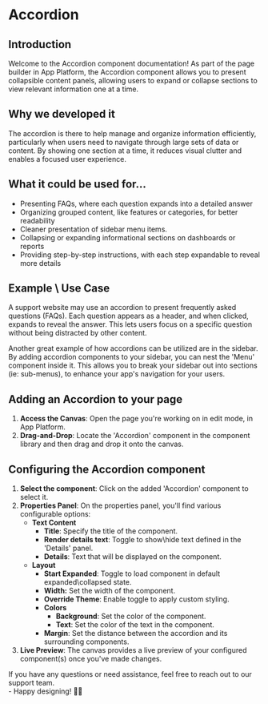 # Accordion

## Introduction

Welcome to the Accordion component documentation! As part of the page builder in App Platform, the Accordion component allows you to present collapsible content panels, allowing users to expand or collapse sections to view relevant information one at a time.

## Why we developed it

The accordion is there to help manage and organize information efficiently, particularly when users need to navigate through large sets of data or content. By showing one section at a time, it reduces visual clutter and enables a focused user experience.

## What it could be used for...&#x20;

* Presenting FAQs, where each question expands into a detailed answer
* Organizing grouped content, like features or categories, for better readability
* Cleaner presentation of sidebar menu items.&#x20;
* Collapsing or expanding informational sections on dashboards or reports
* Providing step-by-step instructions, with each step expandable to reveal more details

## **Example \ Use Case**

A support website may use an accordion to present frequently asked questions (FAQs). Each question appears as a header, and when clicked, expands to reveal the answer. This lets users focus on a specific question without being distracted by other content.

Another great example of how accordions can be utilized are in the sidebar. By adding accordion components to your sidebar, you can nest the 'Menu' component inside it. This allows you to break your sidebar out into sections (ie: sub-menus), to enhance your app's navigation for your users.&#x20;

## Adding an Accordion to your page

1. **Access the Canvas**: Open the page you're working on in edit mode, in App Platform.
2. **Drag-and-Drop**: Locate the 'Accordion' component in the component library and then drag and drop it onto the canvas.

## Configuring the Accordion component

1. **Select the component**: Click on the added 'Accordion' component to select it.
2. **Properties Panel**: On the properties panel, you'll find various configurable options:
   * **Text Content**
     * **Title**: Specify the title of the component.
     * **Render details text**: Toggle to show\hide text defined in the 'Details' panel.
     * **Details**: Text that will be displayed on the component.&#x20;
   * **Layout**
     * **Start Expanded**: Toggle to load component in default expanded\collapsed state.
     * **Width:** Set the width of the component.
     * **Override Theme**: Enable toggle to apply custom styling.
     * **Colors**
       * **Background**: Set the color of the component.
       * **Text**: Set the color of the text in the component.
     * **Margin**: Set the distance between the accordion and its surrounding components.&#x20;
3. **Live Preview**: The canvas provides a live preview of your configured component(s) once you've made changes.



If you have any questions or need assistance, feel free to reach out to our support team.\
&#x20;\- Happy designing! 🎨🚀
